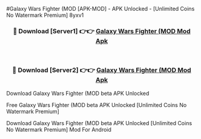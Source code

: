 #Galaxy Wars Fighter (MOD [APK-MOD] - APK Unlocked - [Unlimited Coins No Watermark Premium] 8yxv1



<div align="center">

<h3>🔴 Download [Server1] 👉👉 <a href="https://momento.my/?title=Galaxy_Wars_Fighter_(MOD">Galaxy Wars Fighter (MOD Mod Apk</a></h3><br>

<h3>🔴 Download [Server2] 👉👉 <a href="https://momento.my/?title=Galaxy_Wars_Fighter_(MOD">Galaxy Wars Fighter (MOD Mod Apk</a></h3>
</div>



Download Galaxy Wars Fighter (MOD beta APK Unlocked

Free Galaxy Wars Fighter (MOD beta APK Unlocked [Unlimited Coins No Watermark Premium]

Download Galaxy Wars Fighter (MOD beta APK Unlocked [Unlimited Coins No Watermark Premium] Mod For Android
